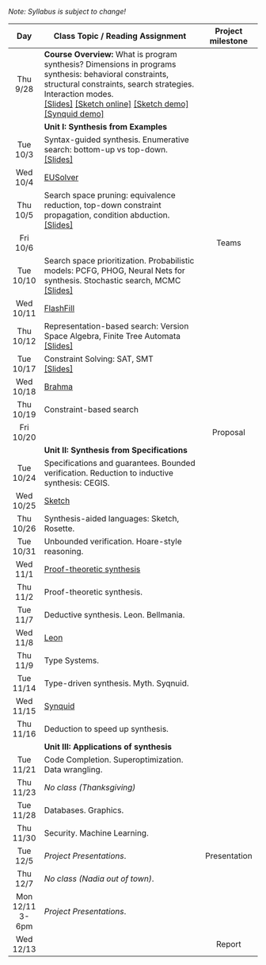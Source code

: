 *Note: Syllabus is subject to change!*

| Day           | Class Topic / Reading Assignment | Project milestone |
|:-------------:| ----- | :-------:|
|Thu<br/> 9/28 |**Course Overview:** What is program synthesis? Dimensions in programs synthesis: behavioral constraints, structural constraints, search strategies. Interaction modes.<br/>[\[Slides\]](../blob/master/lectures/Lecture01.pdf) [\[Sketch online\]](http://sketch1.csail.mit.edu/demo/pages/sketchexp) [\[Sketch demo\]](http://people.csail.mit.edu/asolar/gal/isolateRightmost.sk.html) [\[Synquid demo\]](http://comcom.csail.mit.edu/demos/#intersection)| |
| |**Unit I: Synthesis from Examples** | |
|Tue<br/> 10/3  |Syntax-guided synthesis. Enumerative search: bottom-up vs top-down.<br/>[\[Slides\]](../blob/master/lectures/Lecture02.pdf) | | 
|Wed<br/> 10/4  | [EUSolver](Reading-List#week-1-eusolver) | | 
|Thu<br/> 10/5  |Search space pruning: equivalence reduction, top-down constraint propagation, condition abduction.<br/>[\[Slides\]](../blob/master/lectures/Lecture03.pdf)| |
|Fri<br/> 10/6  | | Teams |
|Tue<br/> 10/10 |Search space prioritization. Probabilistic models: PCFG, PHOG, Neural Nets for synthesis. Stochastic search, MCMC<br/>[\[Slides\]](../blob/master/lectures/Lecture04.pdf)| |
|Wed<br/> 10/11 | [FlashFill](Reading-List#week-2-flashfill) | | 
|Thu<br/> 10/12 |Representation-based search: Version Space Algebra, Finite Tree Automata<br/>[\[Slides\]](../blob/master/lectures/Lecture05.pdf)| |
|Tue<br/> 10/17 |Constraint Solving: SAT, SMT<br/>[\[Slides\]](../blob/master/lectures/Lecture06.pdf)| |
|Wed<br/> 10/18 |[Brahma](Reading-List#week-3-brahma) | | 
|Thu<br/> 10/19 |Constraint-based search| |
|Fri<br/> 10/20  | | Proposal |
||**Unit II: Synthesis from Specifications**| |
|Tue<br/> 10/24 |Specifications and guarantees. Bounded verification. Reduction to inductive synthesis: CEGIS.| |
|Wed<br/> 10/25 |[Sketch](Reading-List#week-4-sketch) | | 
|Thu<br/> 10/26 |Synthesis-aided languages: Sketch, Rosette.| |
|Tue<br/> 10/31 |Unbounded verification. Hoare-style reasoning.| |
|Wed<br/> 11/1  |[Proof-theoretic synthesis](Reading-List#week-5-proof-theoretic-synthesis) | | 
|Thu<br/> 11/2  |Proof-theoretic synthesis.| |
|Tue<br/> 11/7  |Deductive synthesis. Leon. Bellmania.| |
|Wed<br/> 11/8  |[Leon](Reading-List#week-6-leon) | | 
|Thu<br/> 11/9  |Type Systems.| | |
|Tue<br/> 11/14 |Type-driven synthesis. Myth. Syqnuid.| |
|Wed<br/> 11/15 |[Synquid](Reading-List#week-7-synquid) | | 
|Thu<br/> 11/16 |Deduction to speed up synthesis.| |
||**Unit III: Applications of synthesis**| | |
|Tue<br/> 11/21 |Code Completion. Superoptimization. Data wrangling.| |
|Thu<br/> 11/23 |*No class (Thanksgiving)*| |
|Tue<br/> 11/28 |Databases. Graphics.| |
|Thu<br/> 11/30 |Security. Machine Learning.| |
|Tue<br/> 12/5  |*Project Presentations*.| Presentation |
|Thu<br/> 12/7  |*No class (Nadia out of town)*.| |
|Mon<br/> 12/11<br/> 3-6pm |*Project Presentations*.| |
|Wed<br/> 12/13 | | Report |




